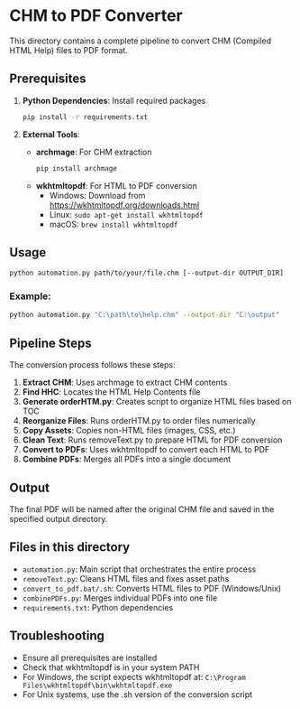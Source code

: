 # CHM to PDF Converter

This directory contains a complete pipeline to convert CHM (Compiled HTML Help) files to PDF format.

## Prerequisites

1. **Python Dependencies**: Install required packages
   ```bash
   pip install -r requirements.txt
   ```

2. **External Tools**:
   - **archmage**: For CHM extraction
     ```bash
     pip install archmage
     ```
   - **wkhtmltopdf**: For HTML to PDF conversion
     - Windows: Download from https://wkhtmltopdf.org/downloads.html
     - Linux: `sudo apt-get install wkhtmltopdf`
     - macOS: `brew install wkhtmltopdf`

## Usage

```bash
python automation.py path/to/your/file.chm [--output-dir OUTPUT_DIR]
```

### Example:
```bash
python automation.py "C:\path\to\help.chm" --output-dir "C:\output"
```

## Pipeline Steps

The conversion process follows these steps:

1. **Extract CHM**: Uses archmage to extract CHM contents
2. **Find HHC**: Locates the HTML Help Contents file
3. **Generate orderHTM.py**: Creates script to organize HTML files based on TOC
4. **Reorganize Files**: Runs orderHTM.py to order files numerically
5. **Copy Assets**: Copies non-HTML files (images, CSS, etc.)
6. **Clean Text**: Runs removeText.py to prepare HTML for PDF conversion
7. **Convert to PDFs**: Uses wkhtmltopdf to convert each HTML to PDF
8. **Combine PDFs**: Merges all PDFs into a single document

## Output

The final PDF will be named after the original CHM file and saved in the specified output directory.

## Files in this directory

- `automation.py`: Main script that orchestrates the entire process
- `removeText.py`: Cleans HTML files and fixes asset paths
- `convert_to_pdf.bat/.sh`: Converts HTML files to PDF (Windows/Unix)
- `combinePDFs.py`: Merges individual PDFs into one file
- `requirements.txt`: Python dependencies

## Troubleshooting

- Ensure all prerequisites are installed
- Check that wkhtmltopdf is in your system PATH
- For Windows, the script expects wkhtmltopdf at: `C:\Program Files\wkhtmltopdf\bin\wkhtmltopdf.exe`
- For Unix systems, use the .sh version of the conversion script
